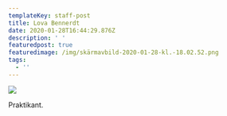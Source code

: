 ```yaml
---
templateKey: staff-post
title: Lova Bennerdt
date: 2020-01-28T16:44:29.876Z
description: ' '
featuredpost: true
featuredimage: /img/skärmavbild-2020-01-28-kl.-18.02.52.png
tags:
  - ''
---
```

![](/img/skärmavbild-2020-01-28-kl.-18.02.52.png)

Praktikant.
